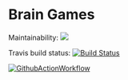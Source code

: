 # Brain Games
Maintainability: <a href="https://codeclimate.com/github/di122/backend-project-lvl1/maintainability"><img src="https://api.codeclimate.com/v1/badges/ef45997eef799ee64e85/maintainability" /></a>

Travis build status: [![Build Status](https://travis-ci.org/di122/backend-project-lvl1.svg?branch=master)](https://travis-ci.org/di122/backend-project-lvl1)

 [![GithubActionWorkflow](https://github.com/di122/backend-project-lvl1/workflows/Make-lint/badge.svg)](https://github.com/di122/backend-project-lvl1/actions)
